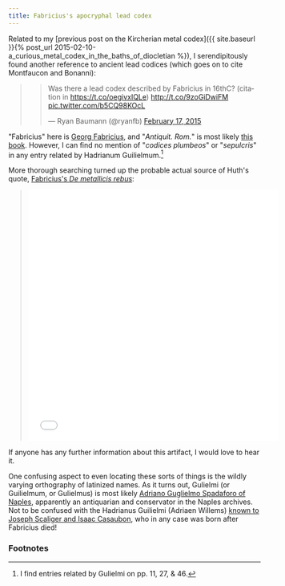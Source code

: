 ```yaml
---
title: Fabricius's apocryphal lead codex
---
```


Related to my [previous post on the Kircherian metal codex]({{ site.baseurl }}{% post_url 2015-02-10-a_curious_metal_codex_in_the_baths_of_diocletian %}), I serendipitously found another reference to ancient lead codices (which goes on to cite Montfaucon and Bonanni):

> <blockquote class="twitter-tweet" lang="en"><p>Was there a lead codex described by Fabricius in 16thC? (citation in <a href="https://t.co/oegivxIQLe">https://t.co/oegivxIQLe</a>)&#10;<a href="http://t.co/9zoGiDwiFM">http://t.co/9zoGiDwiFM</a> <a href="http://t.co/b5CQ98KOcL">pic.twitter.com/b5CQ98KOcL</a></p>&mdash; Ryan Baumann (@ryanfb) <a href="https://twitter.com/ryanfb/status/567491489526468608">February 17, 2015</a></blockquote>
<script async src="//platform.twitter.com/widgets.js" charset="utf-8"></script>

"Fabricius" here is [Georg Fabricius](https://en.wikipedia.org/wiki/Georg_Fabricius), and "*Antiquit. Rom.*" is most likely [this book](http://bildsuche.digitale-sammlungen.de/index.html?c=viewer&l=en&bandnummer=bsb00018880). However, I can find no mention of "*codices plumbeos*" or "*sepulcris*" in any entry related by Hadrianum Guilielmum.[^antiqrom]

More thorough searching turned up the probable actual source of Huth's quote, [Fabricius's *De metallicis rebus*](https://books.google.com/books?id=s2FWAAAAcAAJ&lpg=PT47&pg=PT47#v=onepage&q&f=false):

> <iframe frameborder="0" scrolling="no" style="border:0px" src="//books.google.com/books?id=s2FWAAAAcAAJ&lpg=PT47&pg=PT47&output=embed" width="500" height="500"></iframe>

If anyone has any further information about this artifact, I would love to hear it.

One confusing aspect to even locating these sorts of things is the wildly varying orthography of latinized names. As it turns out, Gulielmi (or Guilielmum, or Gulielmus) is most likely [Adriano Guglielmo Spadaforo of Naples](http://www.emblems.arts.gla.ac.uk/french/emblem.php?id=FSAa058), apparently an antiquarian and conservator in the Naples archives. Not to be confused with the Hadrianus Guilielmi (Adriaen Willems) [known to Joseph Scaliger and Isaac Casaubon](http://booksandjournals.brillonline.com/content/journals/10.1163/187783711x562103?crawler=true&mimetype=application/pdf), who in any case was born after Fabricius died!

### Footnotes

[^antiqrom]: I find entries related by Gulielmi on pp. 11, 27, & 46.
